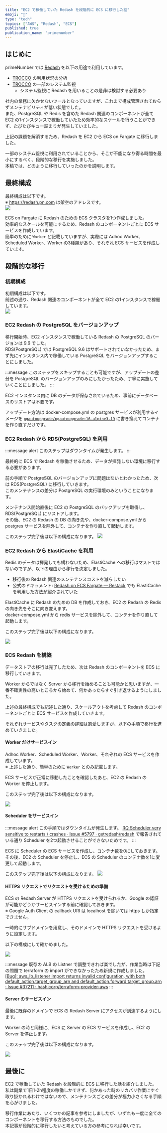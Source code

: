 ```yaml
---
title: "EC2 で稼働していた Redash を段階的に ECS に移行した話"
emoji: "🍣"
type: "tech"
topics: ["AWS", "Redash", "ECS"]
published: true
publication_name: "primenumber"
---
```


## はじめに

primeNumber では [Redash](https://github.com/getredash/redash) を以下の用途で利用しています。

- [TROCCO](https://trocco.io/lp/index.html) の利用状況の分析
- [TROCCO](https://trocco.io/lp/index.html) の一部のシステム監視
  - システム監視に Redash を用いることの是非は検討する必要あり

社内の業務に欠かせないツールとなっていますが、これまで構成管理されておらずメンテナビリティが低い状態でした。  
また、PostgreSQL や Redis を含めた Redash 関連のコンポーネントが全て EC2 の1インスタンスで稼働していたため効率的なスケールを行うことができず、たびたびキュー詰まりが発生していました。

上記の課題を解消するため、Redash を EC2 から ECS on Fargate に移行しました。

一部のシステム監視に利用されていることから、そこが不能になり得る時間を最小にするべく、段階的な移行を実施しました。  
本稿では、どのように移行していったのかを説明します。

## 最終構成

最終構成は以下です。  
※ https://redash.pn.com は架空のアドレスです。  
![](https://storage.googleapis.com/zenn-user-upload/66683b22f9b7-20241205.png)

ECS on Fargate に Redash のための ECS クラスタを1つ作成しました。  
効率的なスケールを可能にするため、Redash のコンポーネントごとに ECS サービスを作成しています。  
簡単のために `Worker` と記載していますが、実際には Adhoc Worker、Scheduled Worker、Worker の3種類があり、それぞれ ECS サービスを作成しています。

## 段階的な移行

### 初期構成

初期構成は以下です。  
前述の通り、Redash 関連のコンポーネントが全て EC2 の1インスタンスで稼働しています。  
![](https://storage.googleapis.com/zenn-user-upload/74d4e3f555df-20241205.png)

### EC2 Redash の PostgreSQL をバージョンアップ

移行開始時、EC2 インスタンスで稼働している Redash の PostgreSQL のバージョンは 9.6 でした。  
RDS(PostgreSQL) では PostgreSQL 9.6 はサポートされていなかったため、まず先にインスタンス内で稼働している PostgreSQL をバージョンアップすることにしました。

:::message
このステップをスキップすることも可能ですが、アップデートの差分を PostgreSQL のバージョンアップのみにしたかったため、丁寧に実施していくことにしました。
:::

EC2 インスタンス内に DB のデータが保存されているため、事前にデータベースのリストアは不要です。

アップデート方法は docker-compose.yml の postgres サービスが利用するイメージを [`pgautoupgrade/pgautoupgrade:16-alpine3.19`](https://hub.docker.com/layers/pgautoupgrade/pgautoupgrade/16-alpine3.19/images/sha256-1f82c95046bbebf903ea8acb1562d5a750313cb0dbe6fd5b04ae222194eccc55?context=explore) に書き換えてコンテナを作り直すだけです。

### EC2 Redash から RDS(PostgreSQL) を利用

:::message alert
このステップはダウンタイムが発生します。
:::

最終的に ECS で Redash を稼働させるため、データが揮発しない環境に移行する必要があります。

前の手順で PostgreSQL のバージョンアップに問題はないとわかったため、次は RDS(PostgreSQL) に移行していきます。  
このメンテナンスの差分は PostgreSQL の実行環境のみということになります。

メンテナンス開始直後に EC2 の PostgreSQL のバックアップを取得し、RDS(PostgreSQL) にリストアします。  
その後、EC2 の Redash の DB の向き先や、docker-compose.yml から postgres サービスを除外して、コンテナを作り直して起動します。

このステップ完了後は以下の構成になります。
![](https://storage.googleapis.com/zenn-user-upload/3d79439824e7-20241205.png)

### EC2 Redash から ElastiCache を利用

Redis のデータは揮発しても構わないため、ElastiCache への移行はマストではないのですが、以下の理由から移行を決定しました。

- 移行後の Redash 関連のメンテナンスコストを減らしたい
- 公式のドキュメント: [Redash on ECS Fargate — Restack](https://www.restack.io/docs/redash-knowledge-redash-ecs-fargate-integration) でも ElastiCache を利用した方法が紹介されていた

ElastiCache に Redash のための DB を作成しておき、EC2 の Redash の Redis の向き先をそこに向き変えます。  
docker-compose.yml から redis サービスを除外して、コンテナを作り直して起動します。

このステップ完了後は以下の構成になります。

![](https://storage.googleapis.com/zenn-user-upload/e0f6b6b116b6-20241205.png)

### ECS Redash を構築

データストアの移行は完了したため、次は Redash のコンポーネントを ECS に移行していきます。

Worker からではなく Server から移行を始めることも可能かと思いますが、一番不確実性の高いところから始めて、何かあったらすぐ引き返せるようにしました。

上述の最終構成でも記述した通り、スケールアウトを考慮して Redash のコンポーネントごとに ECS サービスを作成していきます。

それぞれサービスやタスクの定義の詳細は割愛しますが、以下の手順で移行を進めていきました。

#### Worker だけサービスイン

Adhoc Worker、Scheduled Worker、Worker、それぞれの ECS サービスを作成しています。  
※ 上述した通り、簡単のために `Worker` とのみ記載します。

ECS サービスが正常に移動したことを確認したあと、EC2 の Redash の Worker を停止します。

このステップ完了後は以下の構成になります。

![](https://storage.googleapis.com/zenn-user-upload/5778cbc18f89-20241205.png)

#### Scheduler をサービスイン

:::message alert
この手順ではダウンタイムが発生します。
[RQ Scheduler very sensitive to restarts / crashes · Issue \#5797 · getredash/redash](https://github.com/getredash/redash/issues/5797) で報告されている通り Scheduler を2つ起動させることができないためです。
:::

ECS に Scheduler の ECS サービスを作成し、コンテナ数を0にしておきます。  
その後、EC2 の Scheduler を停止し、ECS の Scheduler のコンテナ数を1に変更して起動します。

このステップ完了後は以下の構成になります。
![](https://storage.googleapis.com/zenn-user-upload/981e324e1c58-20241205.png)

#### HTTPS リクエストでリクエストを受けるための準備

ECS の Redash Server が HTTPS リクエストを受けられるか、Google の認証が可能かどうかサービスインする前に確認しておきます。  
※ Google Auth Client の callback URI は localhost を除いては https しか指定できません。

一時的にサブドメインを用意し、そのドメインで HTTPS リクエストを受けるように設定します。

以下の構成にして確かめました。

![](https://storage.googleapis.com/zenn-user-upload/1d7411559f25-20241205.png)

:::message
既存の ALB の Listner で調整できれば楽でしたが、作業当時は下記の問題で terraform の import ができなかったため新規に作成しました。  
[\[Bug\]: aws_lb_listener import returns invalid configuration, with both default_action\.target_group_arn and default_action\.forward\.target_group\.arn · Issue \#37211 · hashicorp/terraform\-provider\-aws](https://github.com/hashicorp/terraform-provider-aws/issues/37211)
:::

#### Server のサービスイン

最後に既存のドメインで ECS の Redash Server にアクセスが到達するようにします。

Worker の時と同様に、ECS に Server の ECS サービスを作成し、EC2 の Server を停止します。

このステップ完了後は以下の構成になります。

![](https://storage.googleapis.com/zenn-user-upload/c37bbea00fa3-20241205.png)

## 最後に

EC2 で稼働していた Redash を段階的に ECS に移行した話を紹介しました。  
私は副業で1日1-2h程度の稼働しかできず、何かあった時のリカバリ作業にすぐ取り掛かれるわけではないので、メンテナンスごとの差分が極力小さくなる手順を心がけました。

移行作業にあたり、いくつかの記事を参考にしましたが、いずれも一度に全てのコンポーネントを移行する方法のものでした。  
本記事が段階的に移行したいと考えている方の参考になれば幸いです。
